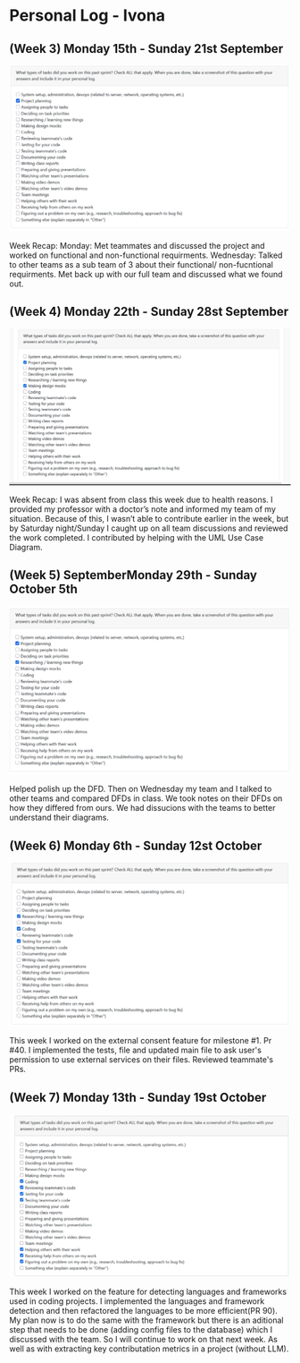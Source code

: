 # Personal Log - Ivona

## (Week 3) Monday 15th - Sunday 21st September

![Screenshot of this week's peer eval](./screenshots/Ivona-Sept15-21.PNG)

Week Recap:
Monday: Met teammates and discussed the project and worked on functional and non-functional requirments.
Wednesday: Talked to other teams as a sub team of 3 about their functional/ non-fucntional requirments. Met back up with our full team and discussed what we found out.

## (Week 4) Monday 22th - Sunday 28st September
![Screenshot of this week's peer eval](./screenshots/Ivona-Sept.22-28.PNG)

Week Recap:
I was absent from class this week due to health reasons. I provided my professor with a doctor’s note and informed my team of my situation. Because of this, I wasn’t able to contribute earlier in the week, but by Saturday night/Sunday I caught up on all team discussions and reviewed the work completed. I contributed by helping with the UML Use Case Diagram.

## (Week 5) SeptemberMonday 29th - Sunday October 5th 
![Screenshot of this week's peer eval](./screenshots/Ivona-Sept29-Oct5.PNG)

Helped polish up the DFD. Then on Wednesday my team and I talked to other teams and compared DFDs in class. We took notes on their DFDs on how they differed from ours. We had dissucions with the teams to better understand their diagrams.

## (Week 6) Monday 6th - Sunday 12st October
![Screenshot of this week's peer eval](./screenshots/Ivona-Oct.6-12.PNG)

This week I worked on the external consent feature for milestone #1. Pr #40.
I implemented the tests, file and updated main file to ask user's permission to use external services on their files. Reviewed teammate's PRs.

## (Week 7) Monday 13th - Sunday 19st October
![Screenshot of this week's peer eval](./screenshots/Ivona-Oct.13-19.PNG)

This week I worked on the feature for detecting languages and frameworks used in coding projects. I implemented the languages and framework detection and then refactored the languages to be more efficient(PR 90).
My plan now is to do the same with the framework but there is an aditional step that needs to be done (adding config files to the database) which I discussed with the team. So I will continue to work on that next week. As well as with extracting key contributation metrics in a project (without LLM).